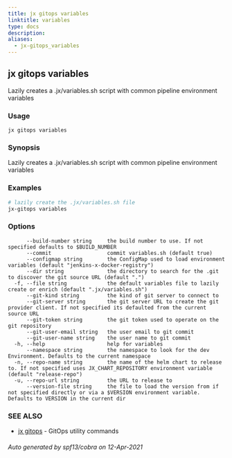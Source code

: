 ```yaml
---
title: jx gitops variables
linktitle: variables
type: docs
description: 
aliases:
  - jx-gitops_variables
---
```


## jx gitops variables

Lazily creates a .jx/variables.sh script with common pipeline environment variables

### Usage

```
jx gitops variables
```

### Synopsis

Lazily creates a .jx/variables.sh script with common pipeline environment variables

### Examples

  ```bash
  # lazily create the .jx/variables.sh file
  jx-gitops variables

  ```
### Options

```
      --build-number string     the build number to use. If not specified defaults to $BUILD_NUMBER
      --commit                  commit variables.sh (default true)
      --configmap string        the ConfigMap used to load environment variables (default "jenkins-x-docker-registry")
      --dir string              the directory to search for the .git to discover the git source URL (default ".")
  -f, --file string             the default variables file to lazily create or enrich (default ".jx/variables.sh")
      --git-kind string         the kind of git server to connect to
      --git-server string       the git server URL to create the git provider client. If not specified its defaulted from the current source URL
      --git-token string        the git token used to operate on the git repository
      --git-user-email string   the user email to git commit
      --git-user-name string    the user name to git commit
  -h, --help                    help for variables
      --namespace string        the namespace to look for the dev Environment. Defaults to the current namespace
  -n, --repo-name string        the name of the helm chart to release to. If not specified uses JX_CHART_REPOSITORY environment variable (default "release-repo")
  -u, --repo-url string         the URL to release to
      --version-file string     the file to load the version from if not specified directly or via a $VERSION environment variable. Defaults to VERSION in the current dir
```

### SEE ALSO

* [jx gitops](..)	 - GitOps utility commands

###### Auto generated by spf13/cobra on 12-Apr-2021
